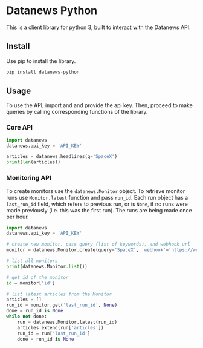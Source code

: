 # Datanews Python

This is a client library for python 3, built to
interact with the Datanews API. 

## Install

Use pip to install the library.

```python
pip install datanews-python
```

## Usage

To use the API, import and and provide the api key. Then, proceed to make
queries by calling corresponding functions of the library.

### Core API

```python
import datanews
datanews.api_key = 'API_KEY'

articles = datanews.headlines(q='SpaceX')
print(len(articles)) 
```

### Monitoring API

To create monitors use the `datanews.Monitor` object.
To retrieve monitor runs use `Monitor.latest` function and pass `run_id`. Each
run object has a `last_run_id` field, which refers to previous run, or is `None`,
if no runs were made previously (i.e. this was the first run). The runs are being
made once per hour.

```python
import datanews
datanews.api_key = 'API_KEY'

# create new monitor, pass query (list of keywords), and webhook url
monitor = datanews.Monitor.create(query='SpaceX', 'webhook'='https://webhook.site/#!/06b706c8-aee9-46ba-bacf-03d84b5c9914/4330dd69-23eb-42ab-aa03-c30a53dbb5b8/2')

# list all monitors
print(datanews.Monitor.list())

# get id of the monitor
id = monitor['id']

# list latest articles from the Monitor
articles = []
run_id = monitor.get('last_run_id', None)
done = run_id is None
while not done:
    run = datanews.Monitor.latest(run_id)
    articles.extend(run['articles'])
    run_id = run['last_run_id']
    done = run_id is None
```

